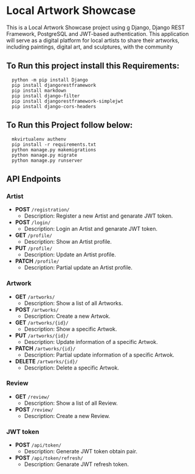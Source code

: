 # Local Artwork Showcase
This is a Local Artwork Showcase project using g Django, Django REST Framework, PostgreSQL and JWT-based authentication. This application will 
serve as a digital platform for local artists to share their artworks, including paintings, digital art, and sculptures, with the community

## To Run this project install this Requirements:
      python -m pip install Django
      pip install djangorestframework
      pip install markdown       
      pip install django-filter  
      pip install djangorestframework-simplejwt
      pip install django-cors-headers
    

## To Run this Project follow below:
      mkvirtualenv authenv
      pip install -r requirements.txt
      python manage.py makemigrations
      python manage.py migrate
      python manage.py runserver
    

## API Endpoints

### Artist
    
- **POST** `/registration/`
  - Description: Register a new Artist and genarate JWT token.
- **POST** `/login/`
  - Description: Login an Artist and genarate JWT token.
- **GET** `/profile/`
  - Description: Show an Artist profile.
- **PUT** `/profile/`
  - Description: Update an Artist profile.
- **PATCH** `/profile/`
  - Description: Partial update an Artist profile.

### Artwork
    
- **GET** `/artworks/`
  - Description: Show a list of all Artworks.
- **POST** `/artworks/`
    - Description: Create a new Artwok.
- **GET** `/artworks/{id}/`
    - Description: Show a specific Artwok.
- **PUT** `/artworks/{id}/`
    - Description: Update information of a specific Artwok.
- **PATCH** `/artworks/{id}/`
    - Description: Partial update information of a specific Artwok.
- **DELETE** `/artworks/{id}/`
    - Description: Delete a specific Artwok.

### Review
  - **GET** `/review/`
    - Description: Show a list of all Review.
 - **POST** `/review/`
    - Description: Create a new Review.
### JWT token
  - **POST** `/api/token/`
    - Description: Generate JWT token obtain pair.
 - **POST** `/api/token/refresh/`
    - Description: Genarate JWT refresh token.
     
       
